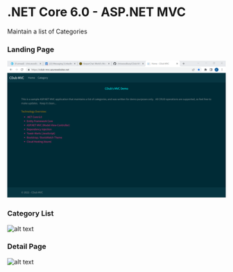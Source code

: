 # .NET Core 6.0 - ASP.NET MVC

Maintain a list of Categories

### Landing Page
<img src="https://github.com/chriswoodbury/CDub-MVC-Crud/blob/master/BulkyBookWeb/wwwroot/images/cdub_mvc_overview.png" alt="alt text" Title="Landing Page">

### Category List
<img src="" alt="alt text" Title="Category List">

### Detail Page
<img src="" alt="alt text" Title="Detail Page">
